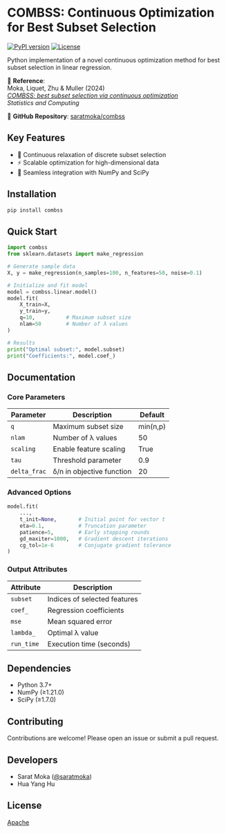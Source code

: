 # COMBSS: Continuous Optimization for Best Subset Selection

[![PyPI version](https://img.shields.io/pypi/v/combss)](https://pypi.org/project/combss/)
[![License](https://img.shields.io/badge/license-MIT-blue)](https://github.com/saratmoka/combss/blob/main/LICENSE)

Python implementation of a novel continuous optimization method for best subset selection in linear regression.

📄 **Reference**:  
Moka, Liquet, Zhu & Muller (2024)  
*[COMBSS: best subset selection via continuous optimization](https://link.springer.com/article/10.1007/s11222-024-10387-8)*  
*Statistics and Computing*  

🔗 **GitHub Repository**: [saratmoka/combss](https://github.com/saratmoka/combss)

## Key Features
- 🎯 Continuous relaxation of discrete subset selection
- ⚡ Scalable optimization for high-dimensional data
- 🔌 Seamless integration with NumPy and SciPy

## Installation

```bash
pip install combss
```

## Quick Start

```python
import combss
from sklearn.datasets import make_regression

# Generate sample data
X, y = make_regression(n_samples=100, n_features=50, noise=0.1)

# Initialize and fit model
model = combss.linear.model()
model.fit(
    X_train=X, 
    y_train=y,
    q=10,          # Maximum subset size
    nlam=50        # Number of λ values
)

# Results
print("Optimal subset:", model.subset)
print("Coefficients:", model.coef_)
```

## Documentation

### Core Parameters

| Parameter    | Description                          | Default |
|-------------|--------------------------------------|---------|
| `q`         | Maximum subset size                  | min(n,p) |
| `nlam`      | Number of λ values                   | 50      |
| `scaling`   | Enable feature scaling               | True    |
| `tau`       | Threshold parameter                  | 0.9     |
| `delta_frac`| δ/n in objective function           | 20      |

### Advanced Options

```python
model.fit(
    ...,
    t_init=None,       # Initial point for vector t
    eta=0.1,           # Truncation parameter
    patience=5,        # Early stopping rounds
    gd_maxiter=1000,   # Gradient descent iterations
    cg_tol=1e-6        # Conjugate gradient tolerance
)
```

### Output Attributes

| Attribute     | Description                          |
|--------------|--------------------------------------|
| `subset`     | Indices of selected features         |
| `coef_`      | Regression coefficients              |
| `mse`        | Mean squared error                   |
| `lambda_`    | Optimal λ value                      |
| `run_time`   | Execution time (seconds)             |

## Dependencies

- Python 3.7+
- NumPy (≥1.21.0)
- SciPy (≥1.7.0)

## Contributing

Contributions are welcome! Please open an issue or submit a pull request.

## Developers

- Sarat Moka ([@saratmoka](https://github.com/saratmoka))
- Hua Yang Hu

## License

[Apache](https://github.com/saratmoka/combss/blob/main/LICENSE)


